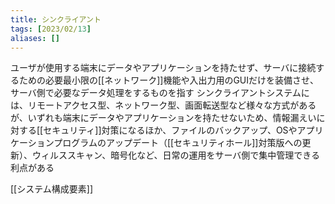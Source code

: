 ```yaml
---
title: シンクライアント
tags: [2023/02/13]
aliases: []
---
```


ユーザが使用する端末にデータやアプリケーションを持たせず、サーバに接続するための必要最小限の[[ネットワーク]]機能や入出力用のGUIだけを装備させ、サーバ側で必要なデータ処理をするものを指す
シンクライアントシステムには、リモートアクセス型、ネットワーク型、画面転送型など様々な方式があるが、いずれも端末にデータやアプリケーションを持たせないため、情報漏えいに対する[[セキュリティ]]対策になるほか、ファイルのバックアップ、OSやアプリケーションプログラムのアップデート（[[セキュリティホール]]対策版への更新）、ウィルススキャン、暗号化など、日常の運用をサーバ側で集中管理できる利点がある

[[システム構成要素]]